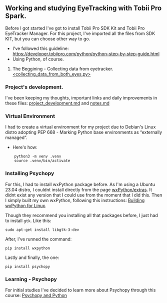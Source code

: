 ## Working and studying EyeTracking with Tobii Pro Spark. 

Before I got started I've got to install Tobii Pro SDK Kit and Tobii Pro EyeTracker Manager. 
For this project, I've imported all the files from SDK KIT, but you can choose other way to go. 

- I've followed this guideline: <https://developer.tobiipro.com/python/python-step-by-step-guide.html>
- Using Python, of course.


1. The Beggining - Collecting data from eyetracker. [<collecting_data_from_both_eyes.py>](collecting_data_from_both_eyes.py)


### Project's development.
I've been keeping my thoughts, important links and daily improvements in these files: [project_development.md](project_development.md) and [notes.md](notes.md)

### Virtual Environment
I had to create a virtual environment for my project due to Debian's Linux distro adopting PEP 668 - Marking Python base environments as “externally managed”.
- Here's how:
```
    python3 -m venv .venv
    source .venv/bin/activate
```

### Installing Psychopy

For this, I had to install wxPython package before. As I'm using a Ubuntu 23.04 distro, I couldnt install directly from the page [wxPython/extras](https://extras.wxpython.org/wxPython4/extras/linux/gtk3/). It didnt exist any version that I could use from the moment that I did this. Then I simply built my own wxPython, following this instructions: [Building wxPython for Linux](https://wxpython.org/blog/2017-08-17-builds-for-linux-with-pip/index.html).

Though they recommend you installing all that packages before, I just had to install `gtk`. Like this:

```
sudo apt-get install libgtk-3-dev
```

After, I've runned the command:
```
pip install wxpython
```

Lastly and finally, the one:
```
pip install psychopy
```

### Learning - Psychopy

For initial studies I've decided to learn more about Psychopy through this course: [Psychopy and Python](https://www.djmannion.net/psych_programming/vision/index.html)


